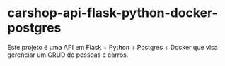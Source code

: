 # carshop-api-flask-python-docker-postgres
Este projeto é uma API em Flask + Python + Postgres + Docker que visa gerenciar um CRUD de pessoas e carros.
